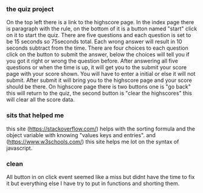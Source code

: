 ### the quiz project
On the top left there is a link to the highscore page.
In the index page there is paragraph with the rule, on the bottom of it is a button named "start" click on it to start the quiz.
There are five questions and each question is set to be 15 seconds so 75seconds total. Each wrong answer will result in 10 seconds subtract from the time. 
There are four choices to each question click on the button to submit the answer, below the choices will tell you if you got it right or wrong the question before.
After answering all five questions or when the time is up, it will get you to the submit your score page with your score shown. You will have to enter a initial or else it will not submit.
After submit it will bring you to the highscore page and your score should be there.
On highscore page there is two buttons one is "go back" this will return to the quiz, the second button is "clear the highscores" this will clear all the score data.

### sits that helped me
this site (https://stackoverflow.com/) helps with the sorting formula and the object variable with knowing "values keys and entries".
and (https://www.w3schools.com/) this site helps me lot on the syntax of javascript.

### clean
All button in on click event seemed like a miss but didnt have the time to fix it but everything else I have try to put in functions and shorting them.
